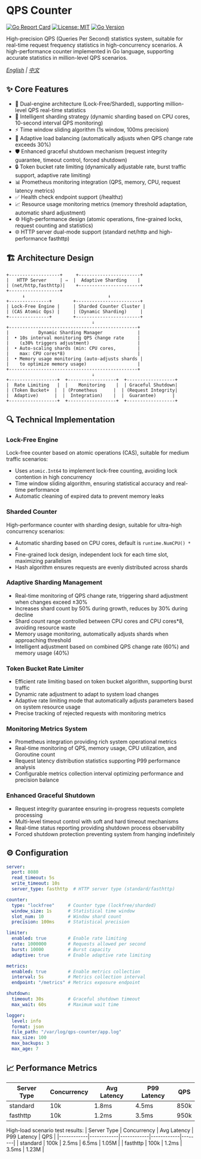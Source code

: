 # QPS Counter

[![Go Report Card](https://goreportcard.com/badge/github.com/mant7s/qps-counter)](https://goreportcard.com/report/github.com/mant7s/qps-counter)
[![License: MIT](https://img.shields.io/badge/License-MIT-yellow.svg)](https://opensource.org/licenses/MIT)
[![Go Version](https://img.shields.io/github/go-mod/go-version/mant7s/qps-counter)](https://github.com/mant7s/qps-counter)

High-precision QPS (Queries Per Second) statistics system, suitable for real-time request frequency statistics in high-concurrency scenarios. A high-performance counter implemented in Go language, supporting accurate statistics in million-level QPS scenarios.

*[English](README.en.md) | [中文](README.md)*

## ✨ Core Features
- 🚀 Dual-engine architecture (Lock-Free/Sharded), supporting million-level QPS real-time statistics
- 🔄 Intelligent sharding strategy (dynamic sharding based on CPU cores, 10-second interval QPS monitoring)
- ⚡ Time window sliding algorithm (1s window, 100ms precision)
- 🧠 Adaptive load balancing (automatically adjusts when QPS change rate exceeds 30%)
- 🛡️ Enhanced graceful shutdown mechanism (request integrity guarantee, timeout control, forced shutdown)
- 🔒 Token bucket rate limiting (dynamically adjustable rate, burst traffic support, adaptive rate limiting)
- 📊 Prometheus monitoring integration (QPS, memory, CPU, request latency metrics)
- ✅ Health check endpoint support (/healthz)
- 📈 Resource usage monitoring metrics (memory threshold adaptation, automatic shard adjustment)
- ⚙️ High-performance design (atomic operations, fine-grained locks, request counting and statistics)
- 🌐 HTTP server dual-mode support (standard net/http and high-performance fasthttp)

## 🏗 Architecture Design
```
+-------------------+     +-----------------------+
|   HTTP Server     | ⇒  |  Adaptive Sharding    |
| (net/http,fasthttp)|    +-----------------------+
+-------------------+     
      ↓                               ↓
+---------------+        +------------------------+
| Lock-Free Engine |     | Sharded Counter Cluster |
| (CAS Atomic Ops) |     | (Dynamic Sharding)     |
+---------------+        +------------------------+
                                ⇓
+------------------------------------------------+
|           Dynamic Sharding Manager             |
|  • 10s interval monitoring QPS change rate     |
|    (±30% triggers adjustment)                  |
|  • Auto-scaling shards (min: CPU cores,        |
|    max: CPU cores*8)                           |
|  • Memory usage monitoring (auto-adjusts shards |
|    to optimize memory usage)                   |
+------------------------------------------------+
                                ⇓
+------------------+  +------------------+  +------------------+
|  Rate Limiting   |  |    Monitoring    |  | Graceful Shutdown|
| (Token Bucket+  |  | (Prometheus      |  | (Request Integrity|
|  Adaptive)      |  |  Integration)    |  |  Guarantee)      |
+------------------+  +------------------+  +------------------+
```

## 🔍 Technical Implementation

### Lock-Free Engine
Lock-free counter based on atomic operations (CAS), suitable for medium traffic scenarios:
- Uses `atomic.Int64` to implement lock-free counting, avoiding lock contention in high concurrency
- Time window sliding algorithm, ensuring statistical accuracy and real-time performance
- Automatic cleaning of expired data to prevent memory leaks

### Sharded Counter
High-performance counter with sharding design, suitable for ultra-high concurrency scenarios:
- Automatic sharding based on CPU cores, default is `runtime.NumCPU() * 4`
- Fine-grained lock design, independent lock for each time slot, maximizing parallelism
- Hash algorithm ensures requests are evenly distributed across shards

### Adaptive Sharding Management
- Real-time monitoring of QPS change rate, triggering shard adjustment when changes exceed ±30%
- Increases shard count by 50% during growth, reduces by 30% during decline
- Shard count range controlled between CPU cores and CPU cores*8, avoiding resource waste
- Memory usage monitoring, automatically adjusts shards when approaching threshold
- Intelligent adjustment based on combined QPS change rate (60%) and memory usage (40%)

### Token Bucket Rate Limiter
- Efficient rate limiting based on token bucket algorithm, supporting burst traffic
- Dynamic rate adjustment to adapt to system load changes
- Adaptive rate limiting mode that automatically adjusts parameters based on system resource usage
- Precise tracking of rejected requests with monitoring metrics

### Monitoring Metrics System
- Prometheus integration providing rich system operational metrics
- Real-time monitoring of QPS, memory usage, CPU utilization, and Goroutine count
- Request latency distribution statistics supporting P99 performance analysis
- Configurable metrics collection interval optimizing performance and precision balance

### Enhanced Graceful Shutdown
- Request integrity guarantee ensuring in-progress requests complete processing
- Multi-level timeout control with soft and hard timeout mechanisms
- Real-time status reporting providing shutdown process observability
- Forced shutdown protection preventing system from hanging indefinitely

## ⚙️ Configuration
```yaml
server:
  port: 8080
  read_timeout: 5s
  write_timeout: 10s
  server_type: fasthttp  # HTTP server type (standard/fasthttp)

counter:
  type: "lockfree"     # Counter type (lockfree/sharded)
  window_size: 1s      # Statistical time window
  slot_num: 10         # Window shard count
  precision: 100ms     # Statistical precision

limiter:
  enabled: true        # Enable rate limiting
  rate: 1000000        # Requests allowed per second
  burst: 10000         # Burst capacity
  adaptive: true       # Enable adaptive rate limiting

metrics:
  enabled: true        # Enable metrics collection
  interval: 5s         # Metrics collection interval
  endpoint: "/metrics" # Metrics exposure endpoint

shutdown:
  timeout: 30s         # Graceful shutdown timeout
  max_wait: 60s        # Maximum wait time

logger:
  level: info
  format: json
  file_path: "/var/log/qps-counter/app.log"
  max_size: 100
  max_backups: 3
  max_age: 7
```

## 📈 Performance Metrics
| Server Type | Concurrency | Avg Latency | P99 Latency | QPS     |
|------------|------------|------------|------------|--------|
| standard   | 10k        | 1.8ms      | 4.5ms      | 850k   |
| fasthttp   | 10k        | 1.2ms      | 3.5ms      | 950k   |

High-load scenario test results:
| Server Type | Concurrency | Avg Latency | P99 Latency | QPS     |
|------------|------------|------------|------------|--------|
| standard   | 100k       | 2.5ms      | 6.5ms      | 1.05M  |
| fasthttp   | 100k       | 1.2ms      | 3.5ms      | 1.23M  |